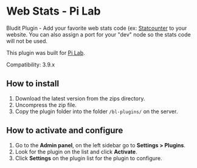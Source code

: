 # Web Stats - Pi Lab
Bludit Plugin - Add your favorite web stats code (ex: [Statcounter](https://statcounter) to your website. You can also assign a port for your "dev" node so the stats code will not be used.

This plugin was built for [Pi Lab](https://pilab.dev).

Compatibility: 3.9.x

## How to install
1. Download the latest version from the zips directory.
2. Uncompress the zip file.
3. Copy the plugin folder into the folder `/bl-plugins/` on the server.

## How to activate and configure
1. Go to the **Admin panel**, on the left sidebar go to **Settings > Plugins**.
2. Look for the plugin on the list and click **Activate**.
3. Click **Settings** on the plugin list for the plugin to configure.
